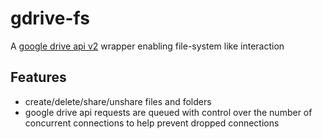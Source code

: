 # gdrive-fs
A [google drive api v2](https://developers.google.com/drive/v2/reference/) wrapper enabling file-system like interaction

## Features
- create/delete/share/unshare files and folders
- google drive api requests are queued with control over the number of concurrent connections to help prevent dropped connections

